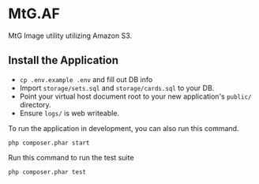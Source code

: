 # MtG.AF

MtG Image utility utilizing Amazon S3.

## Install the Application

* `cp .env.example .env` and fill out DB info
* Import `storage/sets.sql` and `storage/cards.sql` to your DB.
* Point your virtual host document root to your new application's `public/` directory.
* Ensure `logs/` is web writeable.

To run the application in development, you can also run this command. 

	php composer.phar start

Run this command to run the test suite

	php composer.phar test

